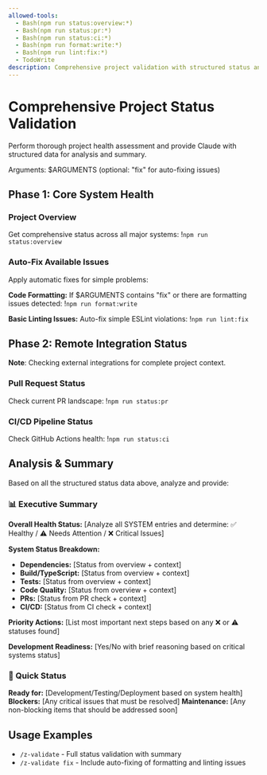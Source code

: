 ```yaml
---
allowed-tools:
  - Bash(npm run status:overview:*)
  - Bash(npm run status:pr:*)
  - Bash(npm run status:ci:*)
  - Bash(npm run format:write:*)
  - Bash(npm run lint:fix:*)
  - TodoWrite
description: Comprehensive project validation with structured status analysis and summary
---
```


# Comprehensive Project Status Validation

Perform thorough project health assessment and provide Claude with structured data for analysis and summary.

Arguments: $ARGUMENTS (optional: "fix" for auto-fixing issues)

## Phase 1: Core System Health

### Project Overview

Get comprehensive status across all major systems:
!`npm run status:overview`

### Auto-Fix Available Issues

Apply automatic fixes for simple problems:

**Code Formatting:**
If $ARGUMENTS contains "fix" or there are formatting issues detected:
!`npm run format:write`

**Basic Linting Issues:**
Auto-fix simple ESLint violations:
!`npm run lint:fix`

## Phase 2: Remote Integration Status

**Note**: Checking external integrations for complete project context.

### Pull Request Status

Check current PR landscape:
!`npm run status:pr`

### CI/CD Pipeline Status

Check GitHub Actions health:
!`npm run status:ci`

## Analysis & Summary

Based on all the structured status data above, analyze and provide:

### 📊 Executive Summary

**Overall Health Status:** [Analyze all SYSTEM entries and determine: ✅ Healthy / ⚠️ Needs Attention / ❌ Critical Issues]

**System Status Breakdown:**

- **Dependencies:** [Status from overview + context]
- **Build/TypeScript:** [Status from overview + context]
- **Tests:** [Status from overview + context]
- **Code Quality:** [Status from overview + context]
- **PRs:** [Status from PR check + context]
- **CI/CD:** [Status from CI check + context]

**Priority Actions:** [List most important next steps based on any ❌ or ⚠️ statuses found]

**Development Readiness:** [Yes/No with brief reasoning based on critical systems status]

### 🚀 Quick Status

**Ready for:** [Development/Testing/Deployment based on system health]
**Blockers:** [Any critical issues that must be resolved]
**Maintenance:** [Any non-blocking items that should be addressed soon]

## Usage Examples

- `/z-validate` - Full status validation with summary
- `/z-validate fix` - Include auto-fixing of formatting and linting issues
